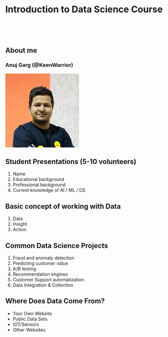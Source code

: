 # Introduction to Data Science Course

<br/> <br/> <br/>

## About me
### Anuj Garg (@KeenWarrior)
![](../images/anuj.jpg)


## Student Presentations (5-10 volunteers)

1. Name
2. Educational background
3. Professional background
4. Current knowledge of AI / ML / DS



## Basic concept of working with Data
1. Data
2. Insight
3. Action


## Common Data Science Projects

1. Fraud and anomaly detection
2. Predicting customer value
3. A/B testing
4. Recommendation engines
5. Customer Support automatization
6. Data Integration & Collection


## Where Does Data Come From?

- Your Own Website
- Public Data Sets
- IOT/Sensors
- Other Websites







